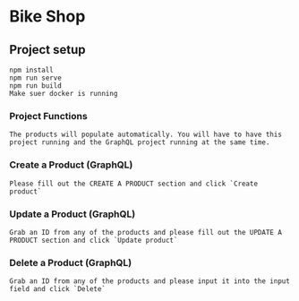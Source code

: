 # Bike Shop

## Project setup
```
npm install
npm run serve
npm run build
Make suer docker is running
```

### Project Functions
```
The products will populate automatically. You will have to have this project running and the GraphQL project running at the same time.
```

### Create a Product (GraphQL)
```
Please fill out the CREATE A PRODUCT section and click `Create product`
```

### Update a Product (GraphQL)
```
Grab an ID from any of the products and please fill out the UPDATE A PRODUCT section and click `Update product`
```

### Delete a Product (GraphQL)
```
Grab an ID from any of the products and please input it into the input field and click `Delete`
```

